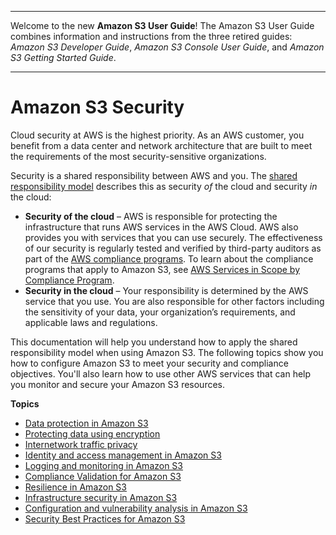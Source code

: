 --------

Welcome to the new **Amazon S3 User Guide**\! The Amazon S3 User Guide combines information and instructions from the three retired guides: *Amazon S3 Developer Guide*, *Amazon S3 Console User Guide*, and *Amazon S3 Getting Started Guide*\.

--------

# Amazon S3 Security<a name="security"></a>

Cloud security at AWS is the highest priority\. As an AWS customer, you benefit from a data center and network architecture that are built to meet the requirements of the most security\-sensitive organizations\.

Security is a shared responsibility between AWS and you\. The [shared responsibility model](https://aws.amazon.com/compliance/shared-responsibility-model/) describes this as security *of* the cloud and security *in* the cloud:
+ **Security of the cloud** – AWS is responsible for protecting the infrastructure that runs AWS services in the AWS Cloud\. AWS also provides you with services that you can use securely\. The effectiveness of our security is regularly tested and verified by third\-party auditors as part of the [AWS compliance programs](https://aws.amazon.com/compliance/programs/)\. To learn about the compliance programs that apply to Amazon S3, see [AWS Services in Scope by Compliance Program](https://aws.amazon.com/compliance/services-in-scope/)\.
+ **Security in the cloud** – Your responsibility is determined by the AWS service that you use\. You are also responsible for other factors including the sensitivity of your data, your organization’s requirements, and applicable laws and regulations\. 

This documentation will help you understand how to apply the shared responsibility model when using Amazon S3\. The following topics show you how to configure Amazon S3 to meet your security and compliance objectives\. You'll also learn how to use other AWS services that can help you monitor and secure your Amazon S3 resources\. 

**Topics**
+ [Data protection in Amazon S3](DataDurability.md)
+ [Protecting data using encryption](UsingEncryption.md)
+ [Internetwork traffic privacy](inter-network-traffic-privacy.md)
+ [Identity and access management in Amazon S3](s3-access-control.md)
+ [Logging and monitoring in Amazon S3](s3-incident-response.md)
+ [Compliance Validation for Amazon S3](s3-compliance.md)
+ [Resilience in Amazon S3](disaster-recovery-resiliency.md)
+ [Infrastructure security in Amazon S3](network-isolation.md)
+ [Configuration and vulnerability analysis in Amazon S3](vulnerability-analysis-and-management.md)
+ [Security Best Practices for Amazon S3](security-best-practices.md)